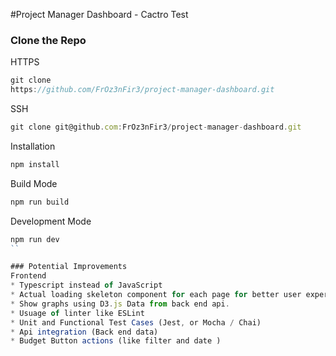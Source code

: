 #Project Manager Dashboard - Cactro Test

### Clone the Repo
HTTPS
```js
git clone
https://github.com/FrOz3nFir3/project-manager-dashboard.git
```

SSH
```js
git clone git@github.com:FrOz3nFir3/project-manager-dashboard.git
```

Installation
```js
npm install
```

Build Mode
```js
npm run build
```

Development Mode
```js
npm run dev
``

### Potential Improvements
Frontend
* Typescript instead of JavaScript
* Actual loading skeleton component for each page for better user experience.
* Show graphs using D3.js Data from back end api.
* Usuage of linter like ESLint
* Unit and Functional Test Cases (Jest, or Mocha / Chai)
* Api integration (Back end data)
* Budget Button actions (like filter and date ) 